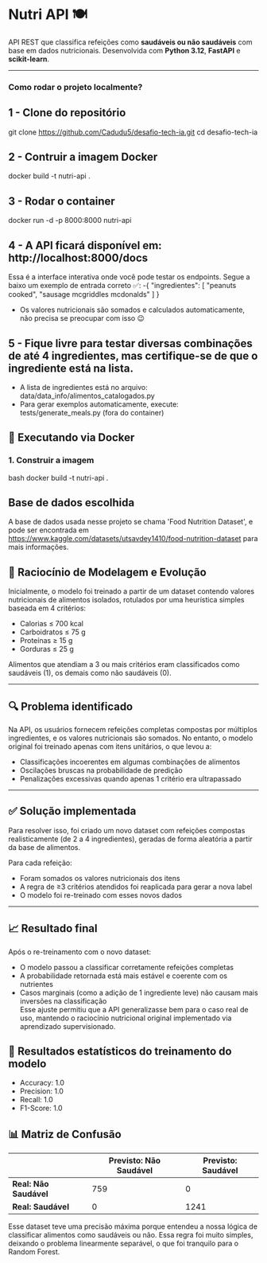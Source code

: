 # Nutri API 🍽️

API REST que classifica refeições como **saudáveis ou não saudáveis** com base em dados nutricionais. Desenvolvida com **Python 3.12**, **FastAPI** e **scikit-learn**.

---

### Como rodar o projeto localmente?

## 1 - Clone do repositório
git clone https://github.com/Cadudu5/desafio-tech-ia.git
cd desafio-tech-ia

## 2 - Contruir a imagem Docker
docker build -t nutri-api .

## 3 - Rodar o container
docker run -d -p 8000:8000 nutri-api

## 4 - A API ficará disponível em: http://localhost:8000/docs
Essa é a interface interativa onde você pode testar os endpoints.
Segue a baixo um exemplo de entrada correto ✅:
-{
    "ingredientes": [
        "peanuts cooked",
        "sausage mcgriddles mcdonalds"
    ]
}
- Os valores nutricionais são somados e calculados automaticamente, não precisa se preocupar com isso 😉

## 5 - Fique livre para testar diversas combinações de até 4 ingredientes, mas certifique-se de que o ingrediente está na lista.
- A lista de ingredientes está no arquivo:
    data/data_info/alimentos_catalogados.py
- Para gerar exemplos automaticamente, execute: 
    tests/generate_meals.py (fora do container)

## 🚀 Executando via Docker

### 1. Construir a imagem

bash
docker build -t nutri-api .

## Base de dados escolhida

A base de dados usada nesse projeto se chama 'Food Nutrition Dataset', e pode ser encontrada em
https://www.kaggle.com/datasets/utsavdey1410/food-nutrition-dataset para mais informações.

## 🧠 Raciocínio de Modelagem e Evolução

Inicialmente, o modelo foi treinado a partir de um dataset contendo valores nutricionais de alimentos isolados, rotulados por uma heurística simples baseada em 4 critérios:

- Calorias ≤ 700 kcal  
- Carboidratos ≤ 75 g  
- Proteínas ≥ 15 g  
- Gorduras ≤ 25 g  

Alimentos que atendiam a 3 ou mais critérios eram classificados como saudáveis (1), os demais como não saudáveis (0).

---

## 🔍 Problema identificado

Na API, os usuários fornecem refeições completas compostas por múltiplos ingredientes, e os valores nutricionais são somados. No entanto, o modelo original foi treinado apenas com itens unitários, o que levou a:

- Classificações incoerentes em algumas combinações de alimentos  
- Oscilações bruscas na probabilidade de predição  
- Penalizações excessivas quando apenas 1 critério era ultrapassado  

---

## ✅ Solução implementada

Para resolver isso, foi criado um novo dataset com refeições compostas realisticamente (de 2 a 4 ingredientes), geradas de forma aleatória a partir da base de alimentos.

Para cada refeição:

- Foram somados os valores nutricionais dos itens  
- A regra de ≥3 critérios atendidos foi reaplicada para gerar a nova label  
- O modelo foi re-treinado com esses novos dados  

---

## 📈 Resultado final

Após o re-treinamento com o novo dataset:

- O modelo passou a classificar corretamente refeições completas  
- A probabilidade retornada está mais estável e coerente com os nutrientes  
- Casos marginais (como a adição de 1 ingrediente leve) não causam mais inversões na classificação  
Esse ajuste permitiu que a API generalizasse bem para o caso real de uso, mantendo o raciocínio nutricional original implementado via aprendizado supervisionado.

## 🤖 Resultados estatísticos do treinamento do modelo

- Accuracy: 1.0
- Precision: 1.0
- Recall: 1.0
- F1-Score: 1.0

## 📊 Matriz de Confusão

|                      | Previsto: Não Saudável | Previsto: Saudável |
|----------------------|------------------------|---------------------|
| **Real: Não Saudável** | 759                    | 0                   |
| **Real: Saudável**     | 0                      | 1241                |

Esse dataset teve uma precisão máxima porque entendeu a nossa lógica de classificar alimentos como saudáveis ou não.
Essa regra foi muito simples, deixando o problema linearmente separável, o que foi tranquilo para o Random Forest.

